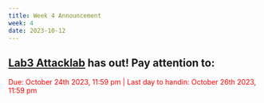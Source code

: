 ```yaml
---
title: Week 4 Announcement
week: 4
date: 2023-10-12
---
```


## [Lab3 Attacklab](https://autolab.pku.edu.cn/courses/ICS2023/assessments/attacklab) has out! Pay attention to: 
<font color='red'> Due: October 24th 2023, 11:59 pm | Last day to handin: October 26th 2023, 11:59 pm </font>